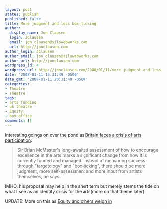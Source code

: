```yaml
---
layout: post
status: publish
published: false
title: More judgment and less box-ticking
author:
  display_name: Jon Clausen
  login: JClausen
  email: jon_clausen@silowebworks.com
  url: http://jonclausen.com
author_login: JClausen
author_email: jon_clausen@silowebworks.com
author_url: http://jonclausen.com
wordpress_id: 4
wordpress_url: http://jonclausen.com/2008/01/11/more-judgment-and-less-box-ticking/
date: '2008-01-11 15:31:49 -0500'
date_gmt: '2008-01-11 20:31:49 -0500'
categories:
- Theatre
- Theatre
tags:
- arts funding
- uk theatre
- Equity
- box office
comments: []
---
```

<p>Interesting goings on over the pond as <a href="http://arts.guardian.co.uk/art/news/story/0,,2238982,00.html">Britain faces a crisis of arts participation</a>:</p>
<blockquote><p>
Sir Brian McMaster's long-awaited assessment of how to encourage excellence in the arts marks a significant change from how it is currently funded and managed. Instead of measuring success through "targetology" and "box-ticking", there should be more judgment, more self-assessment and more input from artists themselves, he says.</p>
</blockquote>
<p>IMHO, his proposal may help in the short term but merely stems the tide on what I see as an identity crisis for the arts(more on that theme later).</p>
<p>UPDATE: More on this as <a href="http://blogs.guardian.co.uk/theatre/2008/01/arts_cuts_debate_continues_onl.html">Equity and others weigh in</a></p>
